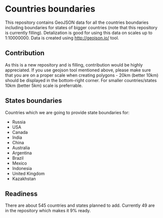 # Countries boundaries
This repository contains GeoJSON data for all the countries boundaries including boundaries for states of bigger 
countries (note that this repository is currently filling).
Detalization is good for using this data on scales up to 1:10000000.
Data is created using http://geojson.io/ tool.

## Contribution
As this is a new repository and is filling, contribution would be highly appreciated. 
If you use geojson tool mentioned above, please make sure that you are on a proper scale when creating 
polygons - 20km (better 10km) should be displayed in the bottom-right corner. For smaller countries/states 10km (better 5km) scale is preferrable.

## States boundaries
Countries which we are going to provide state boundaries for:
* Russia
* USA
* Canada
* India
* China
* Australia
* Argentina
* Brazil
* Mexico
* Indonesia
* United Kingdom
* Kazakhstan

## Readiness
There are about 545 countries and states planned to add. Currently 49 are in the repository which makes it 9% ready.
